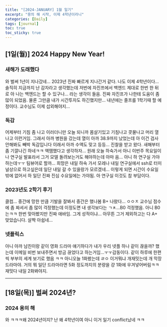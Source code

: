 ```yaml
---
title: "[2024-JANUARY] 1월 일기"
excerpt: "용의 해 시작, 이제 4학년이라니"
categories: [Daily]
tags: [journal]
toc: true
toc_sticky: true
---
```


## [1일(월)] 2024 Happy New Year!
### 새해가 도래했다
와 벌써 1년이 지나갔네... 2023년 진짜 빠르게 지나간거 같다. 나도 이제 4학년이다... 솔직히 지금까지 난 감자라고 생각했는데 저번에 자진프에서 백엔드 제대로 한번 한 뒤로 아 나는 백엔드는 할 수 있구나... 라는 생각이 들음. 진짜 자진프가 나한테 도움이 좀 많이 되었음. 물론 그만큼 내가 시간투자도 하긴했지만... 내년에는 졸프를 1학기때 할 예정이다. 교수님도 이제 섭외해야지...

### 독감
어제부터 기침 좀 나고 이러더니만 오늘 되니까 몸살기있고 기침나고 콧물나고 머리 열나고 이런거임. 그래서 아까 병원을 갔는데 열이 아까 38.9까지 났었는데 아 이건 검사 안해봐도 빼박 독감입니다 이래서 아까 수액도 맞고 등등... 진찰을 받고 왔다. 새해부터 좀 기깔나긴 하네ㅋㅋ 액땜했다고 생각하자... 원래 오늘 하숙가서 아니 이번주 목요일이 나 연구실 발표라서 그거 모델 돌려보는거도 해야하는데 아마 음... 아니 하 연구실 가야하는데ㅜㅜ 팀뷰어로 할까... 희망은 내일 하숙 가서 모레나 내일 연구실에서 ssh로 터미널상으로 하고싶은데 일단 내일 갈 수 있을랑가 모르겠네... 이렇게 되면 시간이 수요일밖에 없어서 하 일단 진짜 진심 수요일에는 가야됨. 아 연구실 이것도 참 부담이다.

### 2023년도 2학기 후기
클컴... 중간에 망한 만큼 기발을 잘봐서 중간은 했나봄 B+ 나왔다... ㅇㅇㅈ 교수님 점수에 좀 짜셔서 좀 많이 걱정했는데 이정도면 내 생각보다는 ㄱㅊ...B0 걱정했음. 아니 B0는ㅋㅋ 한번 맞아봤지만 진짜 애바임. 그게 성적이냐... 아무튼 그거 제외하고는 다 A+ 맞았습니다. 살짝 아쉽네... 

### 넷플릭스
아니 아까 남친이랑 같이 영화 드라마 얘기하다가 내가 우리 넷플 하나 같이 끊을까? 했는데 이메일 비번 보내주면서 방금 끊었다고 하는거임...ㅜㅜ감동이다. 같이 하루에 한편씩 부부의 세계 보기로 했음 ㅋㅋ 아니오늘 1화봤는데 ㄹㅇ 이거뭐냐 개재밋는데 개 막장드라마야. 거의 뭐 일단 드라마라면 5화 정도까지의 분량을 걍 1화에 우겨넣어버림ㅋㅋ 재밋다 내일 2화봐야지.

***

## [18일(목)] 벌써 2024년?
### 2024 용의 해
와 ㅋㅋㅋ왜 2024년이지? 난 왜 4학년이여 아니 이거 일기 conflict났네 ㅋㅋ
